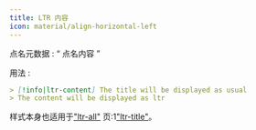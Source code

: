 ```yaml
---
title: LTR 内容
icon: material/align-horizontal-left
---
```


点名元数据 : “ 点名内容 ”

用法 :

```md
> [!info|ltr-content] The title will be displayed as usual
> The content will be displayed as ltr
```

样式本身也适用于["ltr-all"](../combined-styling/page-12.md)
页:1["ltr-title"](../title-styling/page-12.md)。

